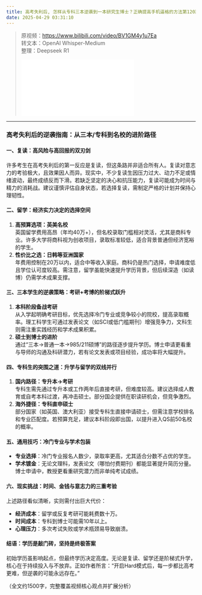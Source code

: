 ```yaml
---
title: 高考失利后, 怎样从专科三本逆袭到一本研究生博士？正确提高手机逼格的方法第120期
date: 2025-04-29 03:31:10
---
```


> 原视频：https://www.bilibili.com/video/BV1GM4y1u7Ea<br>转文本：OpenAI Whisper-Medium<br>整理：Deepseek R1
>
> <iframe src="//player.bilibili.com/player.html?bvid=BV1GM4y1u7Ea&autoplay=0" scrolling="no" border="0" frameborder="no" framespacing="0" allowfullscreen="true"></iframe>

---

### 高考失利后的逆袭指南：从三本/专科到名校的进阶路径  

#### 一、复读：高风险与高回报的双刃剑  
许多考生在高考失利后的第一反应是复读，但这条路并非适合所有人。复读对意志力的考验极大，且效果因人而异。现实中，不少复读生因压力过大、动力不足或情绪波动，最终成绩反而下滑。若缺乏坚定的决心和抗压能力，复读可能成为时间与精力的消耗战。建议谨慎评估自身状态，若选择复读，需制定严格的计划并保持心理韧性。  

#### 二、留学：经济实力决定的选择空间  
1. **高预算选项：英美名校**  
   英国留学费用高昂（年均40万+），但名校录取门槛相对灵活，尤其是商科专业。许多大学将商科视为创收项目，录取标准较低，适合背景普通但经济宽裕的学生。  
2. **性价比之选：日韩等亚洲国家**  
   年费用控制在20万以内，适合中等收入家庭。商科仍是热门选择，申请难度低且学位认可度较高。需注意，留学虽能快速提升学历背景，但后续深造（如读博）仍需学术成果支撑。  

#### 三、三本学生的逆袭策略：考研+考博的阶梯式跃升  
1. **本科阶段备战考研**  
   从入学起明确考研目标，优先选择冷门专业或竞争较小的院校，提高录取概率。理工科学生可通过发表论文（如SCI或低门槛期刊）增强竞争力，文科生则需注重实践经历和学术成果积累。  
2. **硕士到博士的进阶**  
   通过“三本→普通一本→985/211硕博”的路径逐步提升学历。博士申请更看重与导师的沟通及科研潜力，若有论文发表或项目经验，成功率将大幅提升。  

#### 四、专科生的突围之道：升学与留学的双线并行  
1. **国内路径：专升本→考研**  
   专科生需先通过专升本或工作两年后直接考研，但难度较高。建议选择成人教育或自考本科过渡，再冲击硕士。部分国企提供在职读研机会，但竞争激烈。  
2. **海外捷径：专科直申硕士**  
   部分国家（如英国、澳大利亚）接受专科生直接申请硕士，但需注意学校排名和专业匹配度。若预算充足，建议本科阶段即出国，以提升进入QS前50名校的概率。  

#### 五、通用技巧：冷门专业与学术包装  
- **专业选择**：冷门专业报名人数少，录取率更高，尤其适合分数不占优的学生。  
- **学术镀金**：无论文理科，发表论文（哪怕付费期刊）都能显著提升简历分量。博士申请中，教授更看重研究潜力而非单纯考试成绩。  

#### 六、现实挑战：时间、金钱与意志力的三重考验  
上述路径看似清晰，实则需付出巨大代价：  
- **经济成本**：留学或反复考研可能耗费数十万。  
- **时间成本**：专科到博士可能需10年以上。  
- **心理压力**：多次考试失败或学术瓶颈易导致崩溃。  

#### 结语：学历是敲门砖，坚持是终极答案  
初始学历虽影响起点，但最终学历决定高度。无论是复读、留学还是阶梯式升学，核心在于持续投入与不放弃。正如作者所言：“开启Hard模式后，每一步都比高考更难，但逆袭的可能永远存在。”  

（全文约1500字，完整覆盖视频核心观点并扩展分析）